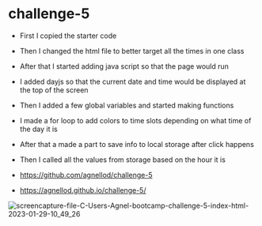 # challenge-5
- First I copied the starter code
- Then I changed the html file to better target all the times in one class
- After that I started adding java script so that the page would run 
- I added dayjs so that the current date and time would be displayed at the top of the screen
- Then I added a few global variables and started making functions
- I made a for loop to add colors to time slots depending on what time of the day it is
- After that a made a part to save info to local storage after click happens
- Then I called all the values from storage based on the hour it is

- https://github.com/agnellod/challenge-5
- https://agnellod.github.io/challenge-5/



![screencapture-file-C-Users-Agnel-bootcamp-challenge-5-index-html-2023-01-29-10_49_26](https://user-images.githubusercontent.com/119445300/215345636-0876cd37-9d13-4f37-bf0d-3da0d1167a4e.png)
